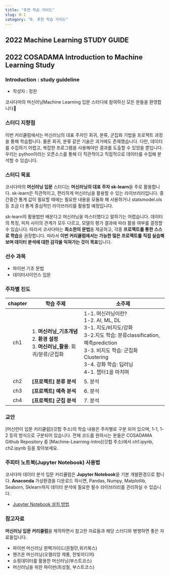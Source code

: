 ```yaml
---
title: "추천 학습 가이드"
slug: 0-1
category: "0. 추천 학습 가이드"
---
```


## 2022 Machine Learning STUDY GUIDE

## 2022 COSADAMA Introduction to Machine Learning Study

### Introduction : study guideline

- 작성자 : 정찬

코사다마의 머신러닝Machine Learning 입문 스터디에 참여하신 모든 분들을 환영합니다🙌


### 스터디 지향점

이번 커리큘럼에서는 머신러닝의 대표 주자인 회귀, 분류, 군집화 기법을 프로젝트 과정을 통해 학습합니다. 물론 회귀, 분류 같은 기술은 과거에도 존재했습니다. 다만, 데이터를 수집하기 어렵고, 복잡한 프로그램을 사용해야만 결과를 도출할 수 있었을 뿐입니다. 우리는 python이라는 오픈소스를 통해 더 직관적이고 직접적으로 데이터를 수집해 분석할 수 있습니다.

### 스터디 목표

코사다마의 **머신러닝 입문** 스터디는 **머신러닝의 대표 주자 sk-learn**을 주로 활용합니다. sk-learn은 직관적이고, 편리하게 머신러닝을 활용할 수 있는 라이브러리입니다. 중간중간 통계 값이 필요할 때에는 필요한 내용을 모듈화 해 사용하거나 statsmodel.ols 등 조금 더 통계 중심적인 라이브러리를 활용할 예정입니다.

sk-learn의 활용법만 배운다고 머신러닝을 마스터했다고 말하기는 어렵습니다. 데이터의 특징, 피처 사이의 관계가 모두 다르고, 모델의 평가 결과에 따라 활용 여부를 결정할 수 있습니다. 따라서 코사다마는 **최소한의 문법**을 제공하고, 각종 **프로젝트를 통한 스스로 학습**을 권장합니다. 따라서 **이번 커리큘럼에서는 가능한 많은 프로젝트를 직접 실습해보며 데이터 분석에 대한 감각을 익혀가는 것이 목표**입니다.

### 선수 과목
- 파이썬 기초 문법
- 데이터사이언스 입문



### 주차별 진도

| chapter  | 학습 주제                                                    | 소주제                                                       |
| :---: | ------------------------------------------------------------ | ------------------------------------------------------------ |
| ch1 | 1. **머신러닝_기초개념**<br /> 2. **환경 설정**<br />3. **머신러닝_활용**: 회귀/분류/군집화<br /> | 1-1. 머신러닝이란?<br />1-2. AI, ML, DL<br />3-1. 지도/비지도/강화<br />3-2.지도 학습: 분류classification, 예측prediction <br />3-3. 비지도 학습: 군집화Clustering<br />3-4. 강화 학습: 딥러닝<br />4-1. 챕터1을 마치며 |
| ch2 | **[프로젝트] 분류 분석**                    | 5. 분석<br />                                |
| ch3 | **[프로젝트] 예측 분석**                    | 6. 분석<br />            |
| ch4 | **[프로젝트] 군집 분석**                    | 7. 분석<br />            |


### 교안

[머신런이 입문 커리큘럼](깃헙 주소)의 학습 내용은 주차별로 구분 되어 있으며, 1-1, 1-2 등의 방식으로 구분되어 있습니다. 전체 코드를 원하시는 분들은 COSADAMA Github Repository 중 [Machine-Learning-Intro](깃헙 주소)에서 ch1.ipynb, ch2.ipynb 등을 찾아보세요.


### 주피터 노트북(Jupyter Notebook) 사용법
코사다마 데이터 분석 입문 커리큘럼은 **Jupyter Notebook**을 기본 개발환경으로 합니다. **Anaconda** 가상환경을 다운로드 하시면, Pandas, Numpy, Matplotlib, Seaborn, Sklearn까지 데이터 분석에 필요한 필수 라이브러리를 관리하실 수 있습니다.

- [Jupyter Notebook 설치 방법](https://www.notion.so/04fddaae69de46af96dd5c18f05fbfd2)

  

### 참고자료

**머신러닝 입문 커리큘럼**을 제작하면서 참고한 자료들과 해당 스터디와 병행하면 좋은 자료들입니다.

- 파이썬 머신러닝 완벽가이드(권철민,위키북스)
- 핸즈온 머신러닝(오렐리앙 제롱, 한빛미디어)
- 쇼핑데이터를 활용한 머신러닝(부스트코스)
- 머신러닝을 위한 파이썬(최성철, 부스트코스)